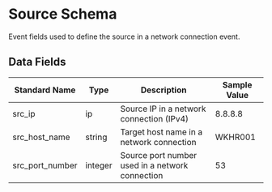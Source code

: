 # Source Schema

Event fields used to define the source in a network connection event.

## Data Fields

| Standard Name | Type | Description | Sample Value |
|--------|---------|-------|-------|
| src_ip | ip | Source IP in a network connection (IPv4) | 8.8.8.8 |
| src_host_name | string | Target host name in a network connection | WKHR001 |
| src_port_number | integer | Source port number used in a network connection | 53 |